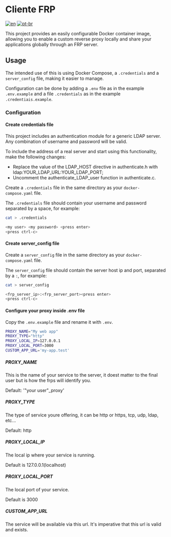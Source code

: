 # Cliente FRP

[![en](https://img.shields.io/badge/lang-en-red)](README_FRPC.md) [![pt-br](https://img.shields.io/badge/lang-pt--br-green)](README_FRPC.pt-br.md)

This project provides an easily configurable Docker container image, allowing you to enable a custom reverse proxy locally and share your applications globally through an FRP server.

## Usage

The intended use of this is using Docker Compose, a `.credentials` and a `server_config` file, making it easier to manage.  

Configuration can be done by adding a `.env` file as in the example `.env.example` and a file `.credentials` as in the example `.credentiais.example`.

### Configuration

#### Create credentials file

This project includes an authentication module for a generic LDAP server. Any combination of username and password will be valid.

To include the address of a real server and start using this functionality, make the following changes:

- Replace the value of the LDAP_HOST directive in authenticate.h with ldap:YOUR_LDAP_URL:YOUR_LDAP_PORT;
- Uncomment the authenticate_LDAP_user function in authenticate.c.

Create a `.credentials` file in the same directory as your `docker-compose.yaml` file.  

The `.credentials` file should contain your username and password separated by a space, for example:  

```bash
cat > .credentials
```

```bash
<my user> <my password> <press enter>
<press ctrl-c>
```

#### Create server_config file

Create a `server_config` file in the same directory as your `docker-compose.yaml` file.  

The `server_config` file should contain the server host ip and port, separated by a `:`, for example:

```bash
cat > server_config
```

```bash
<frp_server_ip>:<frp_server_port><press enter>
<press ctrl-c>
```

#### Configure your proxy inside .env file

Copy the `.env.example` file and rename it with `.env`.  

```bash
PROXY_NAME="My web app"
PROXY_TYPE="http"
PROXY_LOCAL_IP=127.0.0.1
PROXY_LOCAL_PORT=3000
CUSTOM_APP_URL='my-app.test'
```

##### PROXY_NAME

This is the name of your service to the server, it doest matter to the final user but is how the frps will identify you.  

Default: '"your user"_proxy'  

##### PROXY_TYPE

The type of service youre offering, it can be http or https, tcp, udp, ldap, etc...  

Default: http

##### PROXY_LOCAL_IP

The local ip where your service is running.  

Default is 127.0.0.1(localhost)

##### PROXY_LOCAL_PORT

The local port of your service.  

Default is 3000

##### CUSTOM_APP_URL

The service will be available via this url. It's imperative that this url is valid and exists.
